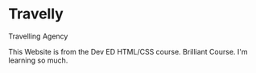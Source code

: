 # Travelly
Travelling Agency

This Website is from the Dev ED HTML/CSS course. Brilliant Course. I'm learning so much. 

